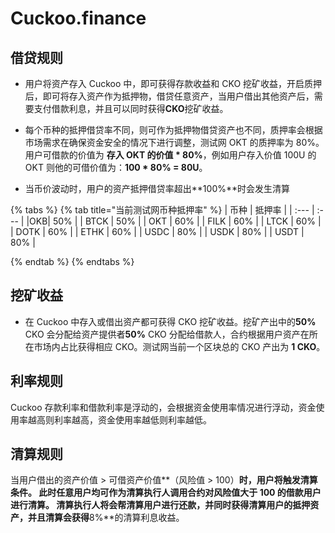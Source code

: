 # Cuckoo.finance

## 借贷规则

- 用户将资产存入 Cuckoo 中，即可获得存款收益和 CKO 挖矿收益，开启质押后，即可将存入资产作为抵押物，借贷任意资产，当用户借出其他资产后，需要支付借款利息，并且可以同时获得**CKO**挖矿收益。

- 每个币种的抵押借贷率不同，则可作为抵押物借贷资产也不同，质押率会根据市场需求在确保资金安全的情况下进行调整，测试网 OKT 的质押率为 80%。用户可借款的价值为 **存入 OKT 的价值 \* 80%**，例如用户存入价值 100U 的 OKT 则他的可借价值为：**100 \* 80% = 80U**。

- 当币价波动时，用户的资产抵押借贷率超出**100%**时会发生清算

{% tabs %}
{% tab title="当前测试网币种抵押率" %}
| 币种 | 抵押率 |
| :--- | :--- |
|OKB| 50% |
| BTCK | 50% |
| OKT | 60% |
| FILK | 60% |
| LTCK | 60% |
| DOTK | 60% |
| ETHK | 60% |
| USDC | 80% |
| USDK | 80% |
| USDT | 80% |

{% endtab %}
{% endtabs %}

## 挖矿收益

- 在 Cuckoo 中存入或借出资产都可获得 CKO 挖矿收益。挖矿产出中的**50%** CKO 会分配给资产提供者**50%** CKO 分配给借款人，合约根据用户资产在所在市场内占比获得相应 CKO。测试网当前一个区块总的 CKO 产出为 **1 CKO**。

## 利率规则

Cuckoo 存款利率和借款利率是浮动的，会根据资金使用率情况进行浮动，资金使用率越高则利率越高，资金使用率越低则利率越低。

## 清算规则

当用户借出的资产价值 > 可借资产价值**（风险值 > 100）**时，用户将触发清算条件。
此时任意用户均可作为清算执行人调用合约对风险值大于 100 的借款用户进行清算。
清算执行人将会帮清算用户进行还款，并同时获得清算用户的抵押资产，并且清算会获得**8%**的清算利息收益。
